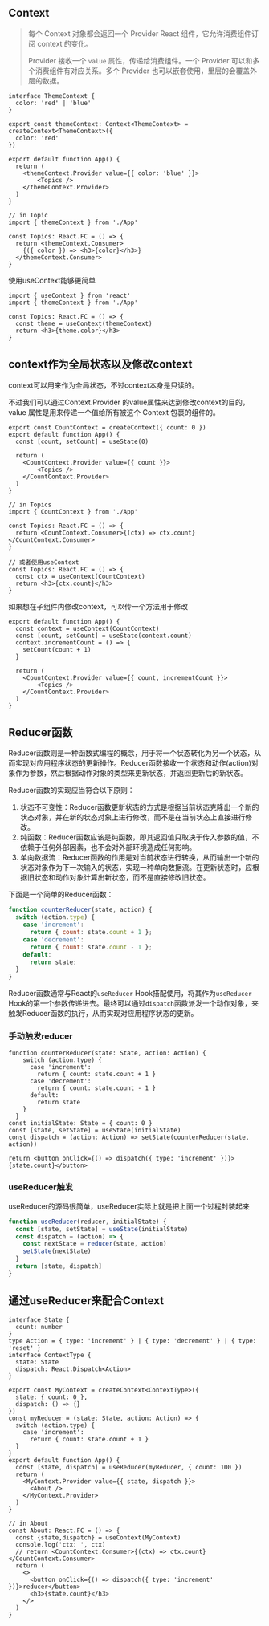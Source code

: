 ## Context

> 每个 Context 对象都会返回一个 Provider React 组件，它允许消费组件订阅 context 的变化。
>
> Provider 接收一个 `value` 属性，传递给消费组件。一个 Provider 可以和多个消费组件有对应关系。多个 Provider 也可以嵌套使用，里层的会覆盖外层的数据。

```tsx
interface ThemeContext {
  color: 'red' | 'blue'
}

export const themeContext: Context<ThemeContext> = createContext<ThemeContext>({
  color: 'red'
})

export default function App() {
  return (
  	<themeContext.Provider value={{ color: 'blue' }}>
        <Topics />
    </themeContext.Provider>
  )
}

// in Topic
import { themeContext } from './App'

const Topics: React.FC = () => {
  return <themeContext.Consumer>
    {({ color }) => <h3>{color}</h3>}
  </themeContext.Consumer>
}
```

使用useContext能够更简单

```tsx
import { useContext } from 'react'
import { themeContext } from './App'

const Topics: React.FC = () => {
  const theme = useContext(themeContext)
  return <h3>{theme.color}</h3>
}
```

## context作为全局状态以及修改context

context可以用来作为全局状态，不过context本身是只读的。

不过我们可以通过Context.Provider 的value属性来达到修改context的目的， value 属性是用来传递一个值给所有被这个 Context 包裹的组件的。

```tsx
export const CountContext = createContext({ count: 0 })
export default function App() {
  const [count, setCount] = useState(0)
  
  return (
    <CountContext.Provider value={{ count }}>
    	<Topics />
    </CountContext.Provider>
  )
}

// in Topics
import { CountContext } from './App'

const Topics: React.FC = () => {
  return <CountContext.Consumer>{(ctx) => ctx.count}</CountContext.Consumer>
}

// 或者使用useContext
const Topics: React.FC = () => {
  const ctx = useContext(CountContext)
  return <h3>{ctx.count}</h3>
}
```

如果想在子组件内修改context，可以传一个方法用于修改

```tsx
export default function App() {
  const context = useContext(CountContext)
  const [count, setCount] = useState(context.count)
  context.incrementCount = () => {
    setCount(count + 1)
  }
  
  return (
    <CountContext.Provider value={{ count, incrementCount }}>
    	<Topics />
    </CountContext.Provider>
  )
}
```

## Reducer函数

Reducer函数则是一种函数式编程的概念，用于将一个状态转化为另一个状态，从而实现对应用程序状态的更新操作。Reducer函数接收一个状态和动作(action)对象作为参数，然后根据动作对象的类型来更新状态，并返回更新后的新状态。

Reducer函数的实现应当符合以下原则：

1. 状态不可变性：Reducer函数更新状态的方式是根据当前状态克隆出一个新的状态对象，并在新的状态对象上进行修改，而不是在当前状态上直接进行修改。
2. 纯函数：Reducer函数应该是纯函数，即其返回值只取决于传入参数的值，不依赖于任何外部因素，也不会对外部环境造成任何影响。
3. 单向数据流：Reducer函数的作用是对当前状态进行转换，从而输出一个新的状态对象作为下一次输入的状态，实现一种单向数据流。在更新状态时，应根据旧状态和动作对象计算出新状态，而不是直接修改旧状态。

下面是一个简单的Reducer函数：

```js
function counterReducer(state, action) {
  switch (action.type) {
    case 'increment':
      return { count: state.count + 1 };
    case 'decrement':
      return { count: state.count - 1 };
    default:
      return state;
  }
}
```

Reducer函数通常与React的`useReducer` Hook搭配使用，将其作为`useReducer` Hook的第一个参数传递进去。最终可以通过`dispatch`函数派发一个动作对象，来触发Reducer函数的执行，从而实现对应用程序状态的更新。

### 手动触发reducer

```tsx
function counterReducer(state: State, action: Action) {
    switch (action.type) {
      case 'increment':
        return { count: state.count + 1 }
      case 'decrement':
        return { count: state.count - 1 }
      default:
        return state
    }
  }
const initialState: State = { count: 0 }
const [state, setState] = useState(initialState)
const dispatch = (action: Action) => setState(counterReducer(state, action))

return <button onClick={() => dispatch({ type: 'increment' })}>{state.count}</button>
```



### useReducer触发

useReducer的源码很简单，useReducer实际上就是把上面一个过程封装起来

```ts
function useReducer(reducer, initialState) {
  const [state, setState] = useState(initialState)
  const dispatch = (action) => {
    const nextState = reducer(state, action)
    setState(nextState)
  }
  return [state, dispatch]
}
```





## 通过useReducer来配合Context

```tsx
interface State {
  count: number
}
type Action = { type: 'increment' } | { type: 'decrement' } | { type: 'reset' }
interface ContextType {
  state: State
  dispatch: React.Dispatch<Action>
}

export const MyContext = createContext<ContextType>({
  state: { count: 0 },
  dispatch: () => {}
})
const myReducer = (state: State, action: Action) => {
  switch (action.type) {
    case 'increment':
      return { count: state.count + 1 }
  }
}
export default function App() {
  const [state, dispatch] = useReducer(myReducer, { count: 100 })
  return (
  	<MyContext.Provider value={{ state, dispatch }}>
      <About />
    </MyContext.Provider>
  )
}

// in About
const About: React.FC = () => {
  const {state,dispatch} = useContext(MyContext)
  console.log('ctx: ', ctx)
  // return <CountContext.Consumer>{(ctx) => ctx.count}</CountContext.Consumer>
  return (
    <>
      <button onClick={() => dispatch({ type: 'increment' })}>reducer</button>
      <h3>{state.count}</h3>
    </>
  )
}
```


